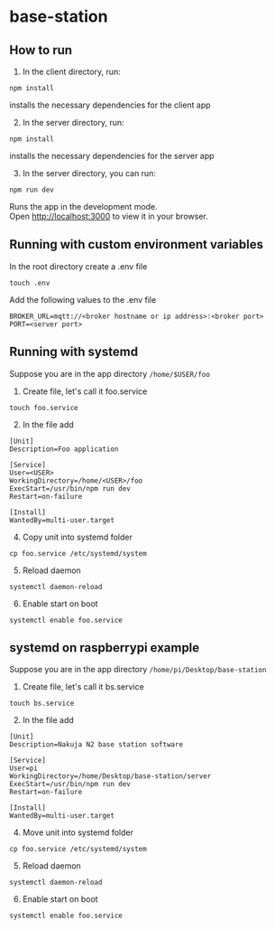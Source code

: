 # base-station

## How to run

1. In the client directory, run:

```
npm install
```

installs the necessary dependencies for the client app

2. In the server directory, run:

```
npm install
```

installs the necessary dependencies for the server app

3. In the server directory, you can run:

```
npm run dev
```

Runs the app in the development mode.\
Open [http://localhost:3000](http://localhost:3000) to view it in your browser.

## Running with custom environment variables

In the root directory create a .env file

```
touch .env
```

Add the following values to the .env file

```
BROKER_URL=mqtt://<broker hostname or ip address>:<broker port>
PORT=<server port>
```

## Running with systemd

Suppose you are in the app directory `/home/$USER/foo`

1. Create file, let's call it foo.service

```
touch foo.service
```

2. In the file add

```
[Unit]
Description=Foo application

[Service]
User=<USER>
WorkingDirectory=/home/<USER>/foo
ExecStart=/usr/bin/npm run dev
Restart=on-failure

[Install]
WantedBy=multi-user.target
```

4. Copy unit into systemd folder

```
cp foo.service /etc/systemd/system
```

5. Reload daemon

```
systemctl daemon-reload
```

6. Enable start on boot

```
systemctl enable foo.service
```

## systemd on raspberrypi example

Suppose you are in the app directory `/home/pi/Desktop/base-station`

1. Create file, let's call it bs.service

```
touch bs.service
```

2. In the file add

```
[Unit]
Description=Nakuja N2 base station software

[Service]
User=pi
WorkingDirectory=/home/Desktop/base-station/server
ExecStart=/usr/bin/npm run dev
Restart=on-failure

[Install]
WantedBy=multi-user.target
```

4. Move unit into systemd folder

```
cp foo.service /etc/systemd/system
```

5. Reload daemon

```
systemctl daemon-reload
```

6. Enable start on boot

```
systemctl enable foo.service
```
